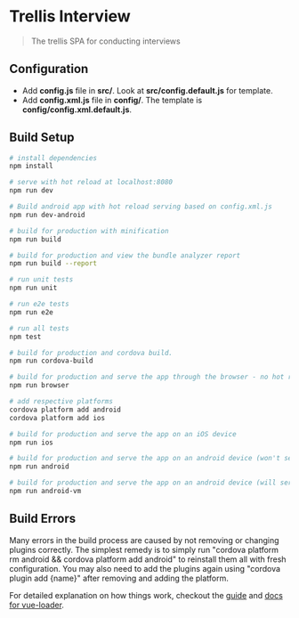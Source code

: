 # Trellis Interview

> The trellis SPA for conducting interviews

## Configuration
- Add **config.js** file in **src/**. Look at **src/config.default.js** for template.
- Add **config.xml.js** file in **config/**. The template is **config/config.xml.default.js**.

## Build Setup

``` bash
# install dependencies
npm install

# serve with hot reload at localhost:8080
npm run dev

# Build android app with hot reload serving based on config.xml.js
npm run dev-android

# build for production with minification
npm run build

# build for production and view the bundle analyzer report
npm run build --report

# run unit tests
npm run unit

# run e2e tests
npm run e2e

# run all tests
npm test

# build for production and cordova build.
npm run cordova-build

# build for production and serve the app through the browser - no hot reload.
npm run browser

# add respective platforms
cordova platform add android
cordova platform add ios

# build for production and serve the app on an iOS device
npm run ios

# build for production and serve the app on an android device (won't serve on a virtual device)
npm run android

# build for production and serve the app on an android device (will serve on a virtual device or physical device - prefers virtual)
npm run android-vm
```

## Build Errors
Many errors in the build process are caused by not removing or changing plugins correctly. The simplest remedy is to simply run "cordova platform rm android && cordova platform add android" to reinstall them all with fresh configuration.
You may also need to add the plugins again using "cordova plugin add {name}" after removing and adding the platform.

For detailed explanation on how things work, checkout the [guide](http://vuejs-templates.github.io/webpack/) and [docs for vue-loader](http://vuejs.github.io/vue-loader).
